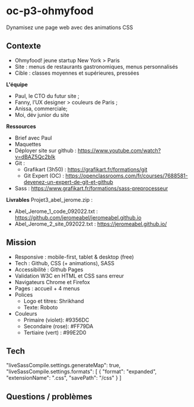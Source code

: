 # oc-p3-ohmyfood
Dynamisez une page web avec des animations CSS

## Contexte
- Ohmyfood! jeune startup New York > Paris
- Site : menus de restaurants gastronomiques, menus personnalisés
- Cible : classes moyennes et supérieures, pressées

**L'équipe**
- Paul, le CTO du futur site ;
- Fanny, l’UX designer > couleurs de Paris ;
- Anissa, commerciale;
- Moi, dév junior du site

**Ressources**
- Brief avec Paul
- Maquettes
- Déployer site sur github : https://www.youtube.com/watch?v=dBAZ5Qc2bIk
- Git : 
    - Grafikart (3h50) : https://grafikart.fr/formations/git
    - Git Expert (OC) : https://openclassrooms.com/fr/courses/7688581-devenez-un-expert-de-git-et-github
- Sass : https://www.grafikart.fr/formations/sass-preprocesseur

**Livrables**
Projet3_abel_jerome.zip :
- Abel_Jerome_1_code_092022.txt : https://github.com/jeromeabel/jeromeabel.github.io
- Abel_Jerome_2_site_092022.txt : https://jeromeabel.github.io/

## Mission
- Responsive : mobile-first, tablet & desktop (free)
- Tech : Github, CSS (+ animations), SASS
- Accessibilité : Github Pages
- Validation W3C en HTML et CSS sans erreur
- Navigateurs Chrome et Firefox
- Pages : accueil + 4 menus
- Polices
    - Logo et titres: Shrikhand
    - Texte: Roboto
- Couleurs
    - Primaire (violet): #9356DC
    - Secondaire  (rose): #FF79DA
    - Tertiaire (vert) : #99E2D0

## Tech
"liveSassCompile.settings.generateMap": true,
  "liveSassCompile.settings.formats": [
    {
      "format": "expanded",
      "extensionName": ".css",
      "savePath": "/css"
    }
  ]

## Questions / problèmes